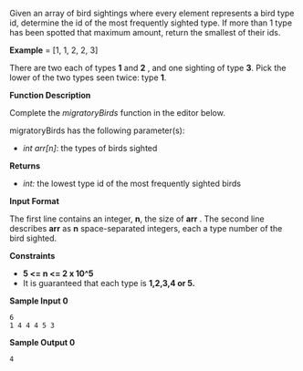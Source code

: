 Given an array of bird sightings where every element represents a  bird type id, determine the id of the most frequently sighted type.  If  more than 1 type has been spotted that maximum amount, return the  smallest of their ids.

**Example** = [1, 1, 2, 2, 3]

There are two each of types **1** and **2** , and one sighting of type **3**.  Pick the lower of the two types seen twice: type **1**.  

**Function Description**

Complete the *migratoryBirds* function in the editor below.    

migratoryBirds has the following parameter(s):  

- *int arr[n]*: the types of birds sighted   

**Returns**   

- *int:* the lowest type id of the most frequently sighted birds   

**Input Format**

The first line contains an integer, **n**, the size of **arr** . 
 The second line describes **arr** as **n** space-separated integers, each a type number of the bird sighted.

**Constraints**

- **5 <= n <= 2 x 10^5**
- It is guaranteed that each type is **1,2,3,4 or 5.** 

**Sample Input 0**

```
6
1 4 4 4 5 3
```

**Sample Output 0**

```
4
```